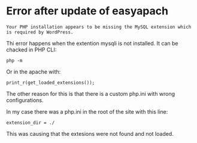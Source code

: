 # Error after update of easyapach
    Your PHP installation appears to be missing the MySQL extension which is required by WordPress.

Thi error happens when the extention mysqli is not installed.
It can be chacked in PHP CLI:

    php -m
    
Or in the apache with:

    print_r(get_loaded_extensions());


The other reason for this is that there is a custom php.ini with wrong configurations.

In my case there was a php.ini in the root of the site with this line:

    extension_dir = ./

This was causing that the extesions were not found and not loaded.



